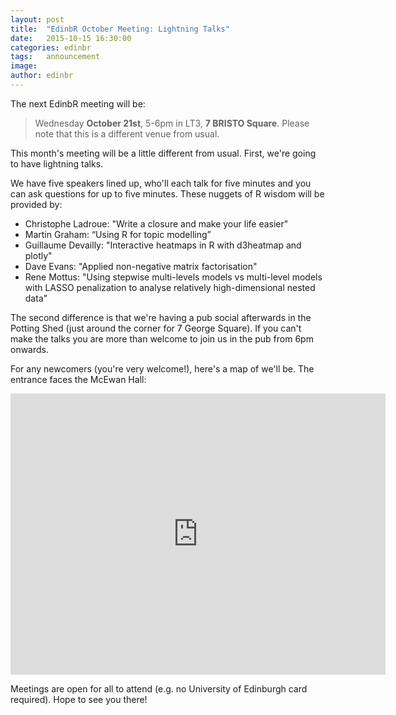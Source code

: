 ```yaml
---
layout: post
title:  "EdinbR October Meeting: Lightning Talks"
date:   2015-10-15 16:30:00
categories: edinbr
tags:   announcement
image:
author: edinbr
---
```


The next EdinbR meeting will be:

> Wednesday **October 21st**, 5-6pm in LT3, **7 BRISTO Square**. Please note that this is a different venue from usual.

This month's meeting will be a little different from usual. First, we're going to have lightning talks.

We have five speakers lined up, who'll each talk for five minutes and you can ask questions for up to five minutes. These nuggets of R wisdom will be provided by:

- Christophe Ladroue: "Write a closure and make your life easier" 
- Martin Graham: “Using R for topic modelling”
- Guillaume Devailly: "Interactive heatmaps in R with d3heatmap and plotly"
- Dave Evans: "Applied non-negative matrix factorisation"
- Rene Mottus: "Using stepwise multi-levels models vs multi-level models with LASSO penalization to analyse relatively high-dimensional nested data" 

The second difference is that we're having a pub social afterwards in the Potting Shed (just around the corner for 7 George Square). If you can't make the talks you are more than welcome to join us in the pub from 6pm onwards. 

For any newcomers (you're very welcome!), here's a map of we'll be. The entrance faces the McEwan Hall:

<iframe src="https://www.google.com/maps/embed?pb=!1m18!1m12!1m3!1d2234.2076108078672!2d-3.189837784061961!3d55.94577348060551!2m3!1f0!2f0!3f0!3m2!1i1024!2i768!4f13.1!3m3!1m2!1s0x4887c7846219f0bf%3A0x4cd42bc44dd7250!2s7+Bristo+Pl%2C+Edinburgh+EH8+9AL!5e0!3m2!1sen!2suk!4v1445344624131" width="600" height="450" frameborder="0" style="border:0" allowfullscreen></iframe>

Meetings are open for all to attend (e.g. no University of Edinburgh card required). Hope to see you there!
